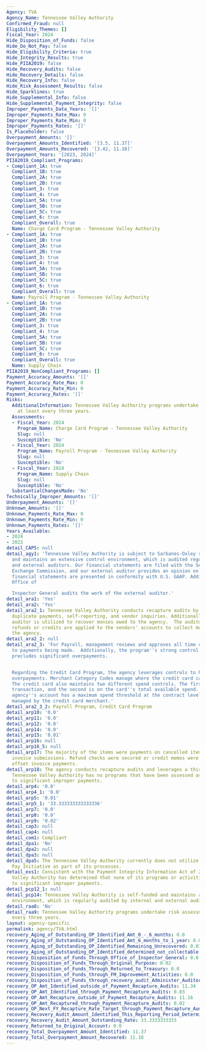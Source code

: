 ```yaml
---
Agency: TVA
Agency_Name: Tennessee Valley Authority
Confirmed_Fraud: null
Eligibility_Themes: []
Fiscal_Year: 2024
Hide_Disposition_of_Funds: false
Hide_Do_Not_Pay: false
Hide_Eligibility_Criteria: true
Hide_Integrity_Results: true
Hide_PIIA2019: false
Hide_Recovery_Audits: false
Hide_Recovery_Details: false
Hide_Recovery_Info: false
Hide_Risk_Assessment_Results: false
Hide_Sparklines: true
Hide_Supplemental_Info: false
Hide_Supplemental_Payment_Integrity: false
Improper_Payments_Data_Years: '[]'
Improper_Payments_Rate_Max: 0
Improper_Payments_Rate_Min: 0
Improper_Payments_Rates: '[]'
Is_Placeholder: false
Overpayment_Amounts: '[]'
Overpayment_Amounts_Identified: '[3.5, 11.37]'
Overpayment_Amounts_Recovered: '[3.42, 11.18]'
Overpayment_Years: '[2023, 2024]'
PIIA2019_Compliant_Programs:
- Compliant_1A: true
  Compliant_1B: true
  Compliant_2A: true
  Compliant_2B: true
  Compliant_3: true
  Compliant_4: true
  Compliant_5A: true
  Compliant_5B: true
  Compliant_5C: true
  Compliant_6: true
  Compliant_Overall: true
  Name: Charge Card Program - Tennessee Valley Authority
- Compliant_1A: true
  Compliant_1B: true
  Compliant_2A: true
  Compliant_2B: true
  Compliant_3: true
  Compliant_4: true
  Compliant_5A: true
  Compliant_5B: true
  Compliant_5C: true
  Compliant_6: true
  Compliant_Overall: true
  Name: Payroll Program - Tennessee Valley Authority
- Compliant_1A: true
  Compliant_1B: true
  Compliant_2A: true
  Compliant_2B: true
  Compliant_3: true
  Compliant_4: true
  Compliant_5A: true
  Compliant_5B: true
  Compliant_5C: true
  Compliant_6: true
  Compliant_Overall: true
  Name: Supply Chain
PIIA2019_NonCompliant_Programs: []
Payment_Accuracy_Amounts: '[]'
Payment_Accuracy_Rate_Max: 0
Payment_Accuracy_Rate_Min: 0
Payment_Accuracy_Rates: '[]'
Risks:
  AdditionalInformation: Tennessee Valley Authority programs undertake risk assessments
    at least every three years.
  Assessments:
  - Fiscal_Year: 2024
    Program_Name: Charge Card Program - Tennessee Valley Authority
    Slug: null
    Susceptible: 'No'
  - Fiscal_Year: 2024
    Program_Name: Payroll Program - Tennessee Valley Authority
    Slug: null
    Susceptible: 'No'
  - Fiscal_Year: 2024
    Program_Name: Supply Chain
    Slug: null
    Susceptible: 'No'
  SubstantialChangesMade: 'No'
Technically_Improper_Amounts: '[]'
Underpayment_Amounts: '[]'
Unknown_Amounts: '[]'
Unknown_Payments_Rate_Max: 0
Unknown_Payments_Rate_Min: 0
Unknown_Payments_Rates: '[]'
Years_Available:
- 2024
- 2023
detail_CAP5: null
detail_agy1: 'Tennessee Valley Authority is subject to Sarbanes-Oxley requirements
  and maintains an extensive control environment, which is audited regularly by internal
  and external auditors. Our financial statements are filed with the Securities and
  Exchange Commission, and our external auditor provides an opinion on whether the
  financial statements are presented in conformity with U.S. GAAP. Additionally, the
  Office of

  Inspector General audits the work of the external auditor.'
detail_ara1: 'Yes'
detail_ara2: 'Yes'
detail_ara2_1: Tennessee Valley Authority conducts recapture audits by looking for
  duplicate payments, self-reporting, and vendor inquiries. Additionally, a third-party
  auditor is utilized to recover monies owed to the agency.  The auditor either secures
  refunds or credits are applied to the vendors' accounts to collect monies owed to
  the agency.
detail_ara2_2: null
detail_ara2_3: 'For Payroll, management reviews and approves all time changes prior
  to payments being made.  Additionally, the program''s strong control environment
  precludes significant overpayments.


  Regarding the Credit Card Program, the agency leverages controls to help prevent
  overpayments. Merchant Category Codes manage where the credit card can be utilized.
  The credit card also maintains two different spend controls. The first is on the
  transaction, and the second is on the card''s total available spend. Finally, the
  agency''s account has a maximum spend threshold at the contract level, which is
  managed by the credit card merchant.'
detail_ara2_3_2: Payroll Program, Credit Card Program
detail_arp10: '0.0'
detail_arp11: '0.0'
detail_arp12: '0.0'
detail_arp14: '0.0'
detail_arp15: '0.01'
detail_arp16: null
detail_arp16_5: null
detail_arp17: The majority of the items were payments on cancelled items or multiple
  invoice submissions. Refund checks were secured or credit memos were entered to
  offset invoice payments.
detail_arp18: The agency conducts recapture audits and leverages a third party auditor.
  Tennessee Valley Authority has no programs that have been assessed as being susceptible
  to significant improper payments.
detail_arp4: '0.0'
detail_arp4_1: '0.0'
detail_arp5: '0.01'
detail_arp5_1: '33.333333333333336'
detail_arp7: '0.0'
detail_arp8: '0.0'
detail_arp9: '0.02'
detail_cap3: null
detail_cap4: null
detail_com1: Compliant
detail_dpa1: 'No'
detail_dpa2: null
detail_dpa3: null
detail_dpa5: The Tennessee Valley Authority currently does not utilize the Do Not
  Pay Initiative as part of its processes.
detail_exs1: Consistent with the Payment Integrity Information Act of 2019, the Tennessee
  Valley Authority has determined that none of its programs or activities are susceptible
  to significant improper payments.
detail_pcp12_1: null
detail_pcp14: Tennessee Valley Authority is self-funded and maintains a strong control
  environment, which is regularly audited by internal and external auditors.
detail_raa8: 'No'
detail_raa9: Tennessee Valley Authority programs undertake risk assessments at least
  every three years.
layout: agency-specific
permalink: agency/TVA.html
recovery_Aging_of_Outstanding_OP_Identified_Amt_0_-_6_months: 0.0
recovery_Aging_of_Outstanding_OP_Identified_Amt_6_months_to_1_year: 0.01
recovery_Aging_of_Outstanding_OP_Identified_Remaining_Unrecovered: 0.01
recovery_Aging_of_Outstanding_OP_Identified_determined_not_collectable: 0.0
recovery_Disposition_of_Funds_Through_Office_of_Inspector_General: 0.0
recovery_Disposition_of_Funds_Through_Original_Purpose: 0.02
recovery_Disposition_of_Funds_Through_Returned_to_Treasury: 0.0
recovery_Disposition_of_Funds_through_FM_Improvement_Activities: 0.0
recovery_Disposition_of_Funds_through_recovery_audit_Administer_Auditor: 0.0
recovery_OP_Amt_Identified_outside_of_Payment_Recapture_Audits: 11.34
recovery_OP_Amt_Identified_through_Payment_Recapture_Audits: 0.03
recovery_OP_Amt_Recapture_outside_of_Payment_Recapture_Audits: 11.16
recovery_OP_Amt_Recaptured_through_Payment_Recapture_Audits: 0.02
recovery_OP_Next_FY_Recapture_Rate_Target_through_Payment_Recapture_Audit: 0.85
recovery_Recovery_Audit_Amount_Identified_This_Reporting_Period_Determined_Not_Collectable_Rate: 0.0
recovery_Recovery_Audit_Amount_Outstanding_Rate: 33.3333333333
recovery_Returned_to_Original_Account: 0.0
recovery_Total_Overpayment_Amount_Identified: 11.37
recovery_Total_Overpayment_Amount_Recovered: 11.18
---
```

